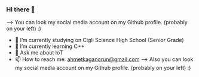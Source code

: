 ### Hi there 👋



--> You can look my social media account on my Github profile. (probably on your left) :)

- 🔭 I’m currently studying on Cigli Science High School (Senior Grade)
- 🌱 I’m currently learning C++
- 💬 Ask me about IoT
- 📫 How to reach me: ahmetkaganorun@gmail.com
--> Also you can look my social media account on my Github profile. (probably on your left) :)
